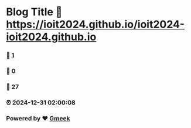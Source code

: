 # Blog Title :link: https://ioit2024.github.io/ioit2024-ioit2024.github.io 
### :page_facing_up: [1](https://ioit2024.github.io/ioit2024-ioit2024.github.io/tag.html) 
### :speech_balloon: 0 
### :hibiscus: 27 
### :alarm_clock: 2024-12-31 02:00:08 
### Powered by :heart: [Gmeek](https://github.com/Meekdai/Gmeek)
